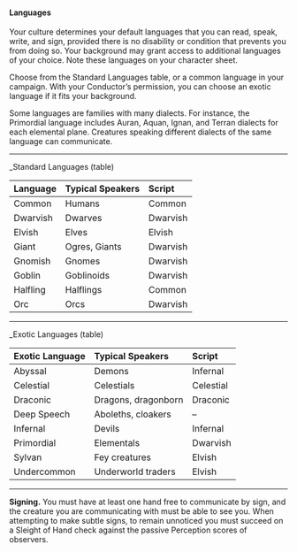 #### Languages

Your culture determines your default languages that you can read, speak, write, and sign, provided there is no disability or condition that prevents you from doing so.
Your background may grant access to additional languages of your choice.
Note these languages on your character sheet.

Choose from the Standard Languages table, or a common language in your campaign.
With your Conductor’s permission, you can choose an exotic language if it fits your background.

Some languages are families with many dialects.
For instance, the Primordial language includes Auran, Aquan, Ignan, and Terran dialects for each elemental plane.
Creatures speaking different dialects of the same language can communicate.

___
<!-- markdownlint-disable-next-line no-emphasis-as-heading -->
_Standard Languages (table)

| Language | Typical Speakers | Script   |
|:---------|:-----------------|:---------|
| Common   | Humans           | Common   |
| Dwarvish | Dwarves          | Dwarvish |
| Elvish   | Elves            | Elvish   |
| Giant    | Ogres, Giants    | Dwarvish |
| Gnomish  | Gnomes           | Dwarvish |
| Goblin   | Goblinoids       | Dwarvish |
| Halfling | Halflings        | Common   |
| Orc      | Orcs             | Dwarvish |

___
<!-- markdownlint-disable-next-line no-emphasis-as-heading -->
_Exotic Languages (table)

| Exotic Language | Typical Speakers    | Script    |
|:----------------|:--------------------|:----------|
| Abyssal         | Demons              | Infernal  |
| Celestial       | Celestials          | Celestial |
| Draconic        | Dragons, dragonborn | Draconic  |
| Deep Speech     | Aboleths, cloakers  | –         |
| Infernal        | Devils              | Infernal  |
| Primordial      | Elementals          | Dwarvish  |
| Sylvan          | Fey creatures       | Elvish    |
| Undercommon     | Underworld traders  | Elvish    |

___

**Signing.**
You must have at least one hand free to communicate by sign, and the creature you are communicating with must be able to see you.
When attempting to make subtle signs, to remain unnoticed you must succeed on a Sleight of Hand check against the passive Perception scores of observers.

